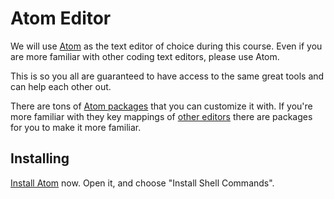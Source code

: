 # Atom Editor

We will use [Atom](https://atom.io) as the text editor of choice during this course.
Even if you are more familiar with other coding text editors, please use Atom.

This is so you all are guaranteed to have access to the same great tools and can help each other out.

There are tons of [Atom packages](https://atom.io/packages) that you can customize it with.
If you're more familiar with they key mappings of [other editors](https://atom.io/packages/atomic-emacs) there are packages for you to make it more familiar.

## Installing

[Install Atom](https://atom.io) now.
Open it, and choose "Install Shell Commands".
